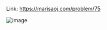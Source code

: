 Link: https://marisaoj.com/problem/75

![image](https://github.com/user-attachments/assets/868cbe99-b668-4d6c-a46d-be0515b149e3)
